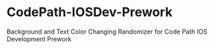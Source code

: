 # CodePath-IOSDev-Prework
Background and Text Color Changing Randomizer for Code Path IOS Development Prework
